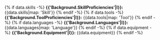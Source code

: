 {% if data.skills -%}
**{{'Background.SkillProficiencies'|l}}:** {{data.skills|map: 'Skill'}}
{% endif -%}
{% if data.tools -%}
**{{'Background.ToolProficiencies'|l}}:** {{data.tools|map: 'Tool'}}
{% endif -%}
{% if data.languages -%}
**{{'Background.Languages'|l}}:** {{data.languages|map: 'Language'}}
{% endif -%}
{% if data.equipment -%}
**{{'Background.Equipment'|l}}:** {{data.equipment}}
{% endif -%}